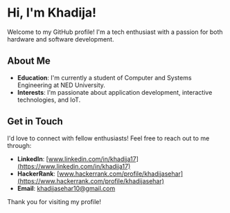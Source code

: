 # Hi, I'm Khadija!

Welcome to my GitHub profile! I'm a tech enthusiast with a passion for both hardware and software development.

## About Me

- **Education**: I'm currently a student of Computer and Systems Engineering at NED University.
- **Interests**: I'm passionate about application development, interactive technologies, and IoT.

## Get in Touch

I'd love to connect with fellow enthusiasts! Feel free to reach out to me through:

- **LinkedIn**: [www.linkedin.com/in/khadija17](https://www.linkedin.com/in/khadija17)
- **HackerRank**: [www.hackerrank.com/profile/khadijasehar](https://www.hackerrank.com/profile/khadijasehar)
- **Email**: khadijasehar10@gmail.com

Thank you for visiting my profile!
